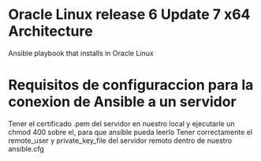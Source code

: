 # Oracle Linux release 6 Update 7 x64 Architecture
Ansible playbook that installs in Oracle Linux

# Requisitos de configuraccion para la conexion de Ansible a un servidor
Tener el certificado .pem del servidor en nuestro local y ejecutarle un chmod 400 sobre el, para que ansible pueda leerlo
Tener correctamente el remote_user y private_key_file del servidor remoto dentro de nuestro ansible.cfg
